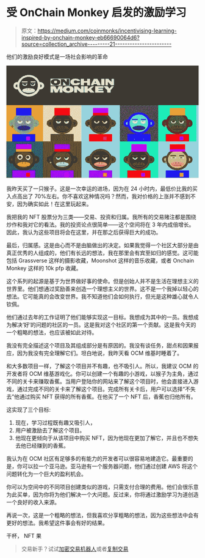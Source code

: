 # 受 OnChain Monkey 启发的激励学习

> 原文：<https://medium.com/coinmonks/incentivising-learning-inspired-by-onchain-monkey-eb66690064d6?source=collection_archive---------21----------------------->

他们的激励良好模式是一场社会影响的革命

![](img/cac677609fc0c147edeb96382f3511a2.png)

我昨天买了一只猴子。这是一次幸运的进场，因为在 24 小时内，最低价比我的买入点高出了 70%左右。你不喜欢这种情况吗？然而，我对价格的上涨并不感到不安，因为确实如此！在这里玩起来。

我把我的 NFT 股票分为三类——交易、投资和归属。我所有的交易赌注都是围绕炒作和我对它的看法。我的投资论点很简单——这个空间将在 3 年内成倍增长。因此，我认为这些项目将会在这里，并在那之后获得巨大的成功。

最后，归属感。这是由心而不是由脑做出的决定。如果我觉得一个社区大部分是由真正优秀的人组成的，他们有长远的想法，我在那里会有宾至如归的感觉。这可能包括 Grassverse 这样的摄影收藏，Moonshot 这样的音乐收藏，或者 Onchain Monkey 这样的 10k pfp 收藏。

这个系列的起源是基于为世界做好事的使命。但是创始人并不是生活在理想主义的世界里。他们想通过奖励善来创造一个理想主义的世界。这不是一个我掉以轻心的想法。它可能真的会改变世界。我不知道他们会如何执行，但光是这种雄心就令人钦佩。

他们通过去年的工作证明了他们能够实现这一目标。我想成为其中的一员。我想成为解决‘好’的问题的社区的一员。这是我对这个社区的第一个贡献。这是我今天的一个粗略的想法，也应该被如此对待。

我没有完全描述这个项目及其组成部分是有原因的。我没有谈任务，甜点和因果报应，因为我没有完全理解它们。坦白地说，我昨天看 OCM 维基时睡着了。

和大多数项目一样，了解这个项目并不有趣，也不吸引人。所以，我建议 OCM 的开发者将 OCM 维基游戏化。你可以创建一个有趣的小游戏，以猴子为主角，通过不同的关卡来赚取香蕉。当用户登陆你的网站来了解这个项目时，他会直接进入游戏，通过完成不同的关卡来了解这个项目。完成所有关卡后，用户可以选择“不失去”他通过购买 NFT 获得的所有香蕉。在他买了一个 NFT 后，香蕉也归他所有。

这实现了三个目标:

1.  现在，学习过程既有趣又吸引人，
2.  用户被激励去了解这个项目。
3.  他现在更倾向于从该项目中购买 NFT，因为他现在更加了解它，并且也不想失去他已经赚到的香蕉。

我认为在 OCM 社区有足够多的有能力的开发者可以很容易地建造它。最重要的是，你可以拉一个亚马逊。亚马逊有一个服务器问题，他们通过创建 AWS 将这个问题转化为一个巨大的盈利机会。

你可以为空间中的不同项目创建类似的游戏，只需支付合理的费用。他们会很乐意为此买单，因为你将为他们解决一个大问题。反过来，你将通过激励学习为道创造一个良好的收入来源。

再说一次，这是一个粗略的想法，但我喜欢分享粗略的想法，因为这些想法中会有更好的想法。我希望这件事会有好的结果。

干杯，
NFT 果

> 交易新手？试试[加密交易机器人](/coinmonks/crypto-trading-bot-c2ffce8acb2a)或者[复制交易](/coinmonks/top-10-crypto-copy-trading-platforms-for-beginners-d0c37c7d698c)